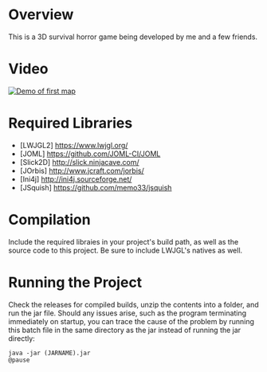 # Overview

This is a 3D survival horror game being developed by me and a few friends.

# Video

[![Demo of first map](https://img.youtube.com/vi/wbCgHfwIKBs/0.jpg)](https://www.youtube.com/watch?v=wbCgHfwIKBs)

# Required Libraries
- [LWJGL2] https://www.lwjgl.org/
- [JOML] https://github.com/JOML-CI/JOML
- [Slick2D] http://slick.ninjacave.com/
- [JOrbis] http://www.jcraft.com/jorbis/
- [Ini4j] http://ini4j.sourceforge.net/
- [JSquish] https://github.com/memo33/jsquish

# Compilation
Include the required libraies in your project's build path, as well as the source code to this project. Be sure to include LWJGL's natives as well.

# Running the Project
Check the releases for compiled builds, unzip the contents into a folder, and run the jar file. Should any issues arise, such as the program terminating immediately on startup, you can trace the cause of the problem by running this batch file in the same directory as the jar instead of running the jar directly:

```
java -jar (JARNAME).jar
@pause
```
